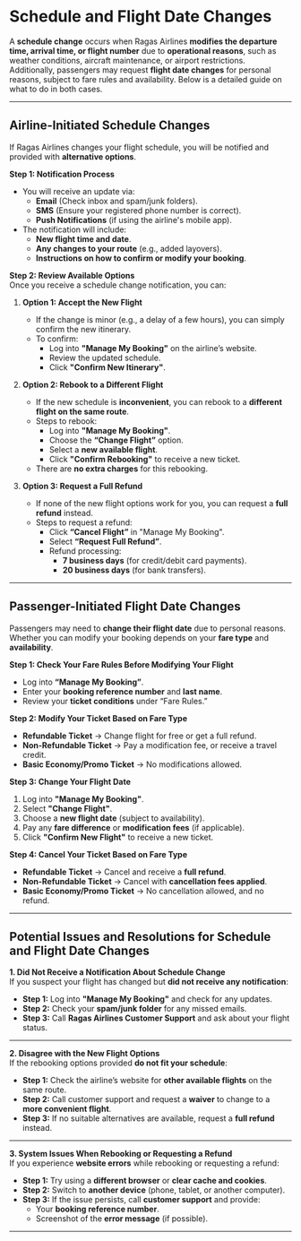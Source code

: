 # **Schedule and Flight Date Changes**  

A **schedule change** occurs when Ragas Airlines **modifies the departure time, arrival time, or flight number** due to **operational reasons**, such as weather conditions, aircraft maintenance, or airport restrictions. Additionally, passengers may request **flight date changes** for personal reasons, subject to fare rules and availability. Below is a detailed guide on what to do in both cases.  

---

## **Airline-Initiated Schedule Changes**  

If Ragas Airlines changes your flight schedule, you will be notified and provided with **alternative options**.  

**Step 1: Notification Process**  
- You will receive an update via:  
  - **Email** (Check inbox and spam/junk folders).  
  - **SMS** (Ensure your registered phone number is correct).  
  - **Push Notifications** (if using the airline's mobile app).  
- The notification will include:  
  - **New flight time and date**.  
  - **Any changes to your route** (e.g., added layovers).  
  - **Instructions on how to confirm or modify your booking**.  

**Step 2: Review Available Options**  
Once you receive a schedule change notification, you can:  

1. **Option 1: Accept the New Flight**  
   - If the change is minor (e.g., a delay of a few hours), you can simply confirm the new itinerary.  
   - To confirm:  
     - Log into **"Manage My Booking"** on the airline’s website.  
     - Review the updated schedule.  
     - Click **"Confirm New Itinerary"**.  

2. **Option 2: Rebook to a Different Flight**  
   - If the new schedule is **inconvenient**, you can rebook to a **different flight on the same route**.  
   - Steps to rebook:  
     - Log into **"Manage My Booking"**.  
     - Choose the **“Change Flight”** option.  
     - Select a **new available flight**.  
     - Click **"Confirm Rebooking"** to receive a new ticket.  
   - There are **no extra charges** for this rebooking.  

3. **Option 3: Request a Full Refund**  
   - If none of the new flight options work for you, you can request a **full refund** instead.  
   - Steps to request a refund:  
     - Click **“Cancel Flight”** in "Manage My Booking".  
     - Select **“Request Full Refund”**.  
     - Refund processing:  
       - **7 business days** (for credit/debit card payments).  
       - **20 business days** (for bank transfers).  

---

## **Passenger-Initiated Flight Date Changes**  

Passengers may need to **change their flight date** due to personal reasons. Whether you can modify your booking depends on your **fare type** and **availability**. 

**Step 1: Check Your Fare Rules Before Modifying Your Flight**  

- Log into **“Manage My Booking”**.  
- Enter your **booking reference number** and **last name**.  
- Review your **ticket conditions** under “Fare Rules.”  

**Step 2: Modify Your Ticket Based on Fare Type**  

- **Refundable Ticket** → Change flight for free or get a full refund.  
- **Non-Refundable Ticket** → Pay a modification fee, or receive a travel credit.  
- **Basic Economy/Promo Ticket** → No modifications allowed.  

**Step 3: Change Your Flight Date**  

1. Log into **"Manage My Booking"**.  
2. Select **"Change Flight"**.  
3. Choose a **new flight date** (subject to availability).  
4. Pay any **fare difference** or **modification fees** (if applicable).  
5. Click **"Confirm New Flight"** to receive a new ticket.  

**Step 4: Cancel Your Ticket Based on Fare Type**  

- **Refundable Ticket** → Cancel and receive a **full refund**.  
- **Non-Refundable Ticket** → Cancel with **cancellation fees applied**.  
- **Basic Economy/Promo Ticket** → No cancellation allowed, and no refund.  

---

## **Potential Issues and Resolutions for Schedule and Flight Date Changes**  

**1. Did Not Receive a Notification About Schedule Change**  
If you suspect your flight has changed but **did not receive any notification**:  

- **Step 1:** Log into **"Manage My Booking"** and check for any updates.  
- **Step 2:** Check your **spam/junk folder** for any missed emails.  
- **Step 3:** Call **Ragas Airlines Customer Support** and ask about your flight status.  

---

**2. Disagree with the New Flight Options**  
If the rebooking options provided **do not fit your schedule**:  

- **Step 1:** Check the airline’s website for **other available flights** on the same route.  
- **Step 2:** Call customer support and request a **waiver** to change to a **more convenient flight**.  
- **Step 3:** If no suitable alternatives are available, request a **full refund** instead.  

---

**3. System Issues When Rebooking or Requesting a Refund**  
If you experience **website errors** while rebooking or requesting a refund:  

- **Step 1:** Try using a **different browser** or **clear cache and cookies**.  
- **Step 2:** Switch to **another device** (phone, tablet, or another computer).  
- **Step 3:** If the issue persists, call **customer support** and provide:  
  - Your **booking reference number**.  
  - Screenshot of the **error message** (if possible).  

---
